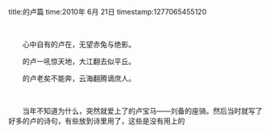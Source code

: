 title:的卢篇
time:2010年 6月 21日
timestamp:1277065455120

&nbsp; 
<P style="TEXT-INDENT: 2em;">心中自有的卢在，无望赤兔与绝影。</P>
<P style="TEXT-INDENT: 2em;">的卢一吼惊天地，大江翻去似平丘。</P>
<P style="TEXT-INDENT: 2em;">的卢老矣不能奔，云海翻腾谪庶人。</P>
<P style="TEXT-INDENT: 2em;">&nbsp;</P>
<P style="TEXT-INDENT: 2em;">当年不知道为什么，突然就爱上了的卢宝马——刘备的座骑。然后当时就写了好多的卢的诗句，有些放到诗里用了，这些是没有用上的</P>